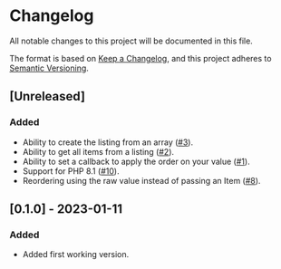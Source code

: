 # Changelog

All notable changes to this project will be documented in this file.

The format is based on [Keep a Changelog](https://keepachangelog.com/en/1.0.0/),
and this project adheres to [Semantic Versioning](https://semver.org/spec/v2.0.0.html).

## [Unreleased]

### Added

- Ability to create the listing from an array ([#3](https://github.com/khalyomede/reorder-before-after/issues/3)).
- Ability to get all items from a listing ([#2](https://github.com/khalyomede/reorder-before-after/issues/2)).
- Ability to set a callback to apply the order on your value ([#1](https://github.com/khalyomede/reorder-before-after/issues/10)).
- Support for PHP 8.1 ([#10](https://github.com/khalyomede/reorder-before-after/issues/10)).
- Reordering using the raw value instead of passing an Item ([#8](https://github.com/khalyomede/reorder-before-after/issues/8)).

## [0.1.0] - 2023-01-11

### Added

- Added first working version.
